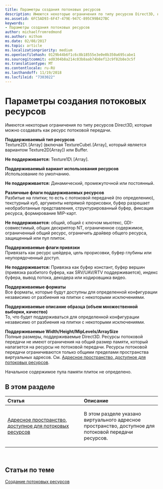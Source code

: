 ```yaml
---
title: Параметры создания потоковых ресурсов
description: Имеются некоторые ограничения по типу ресурсов Direct3D, которые можно создавать как ресурс потоковой передачи.
ms.assetid: 6FC5AD93-6F47-479E-947C-895C99B427BC
keywords:
- Параметры создания потоковых ресурсов
author: michaelfromredmond
ms.author: mithom
ms.date: 02/08/2017
ms.topic: article
ms.localizationpriority: medium
ms.openlocfilehash: 0129b44b6f1c6c8b18555e3e0e0b350a695cabe1
ms.sourcegitcommit: ed0304b8a214c03b8aab74b8ef12c9f82b8e3c5f
ms.translationtype: MT
ms.contentlocale: ru-RU
ms.lasthandoff: 11/19/2018
ms.locfileid: "7303022"
---
```

# <a name="streaming-resource-creation-parameters"></a>Параметры создания потоковых ресурсов


Имеются некоторые ограничения по типу ресурсов Direct3D, которые можно создавать как ресурс потоковой передачи.

<span id="Supported-Resource-Type"></span><span id="supported-resource-type"></span><span id="SUPPORTED-RESOURCE-TYPE"></span>**Поддерживаемый тип ресурсов**  
Texture2D\ [Array\] (включая TextureCube\ [Array\], который является вариантом Texture2D\[Array\]) или Buffer.

**Не поддерживается:** Texture1D\ [Array\].

<span id="Supported-Resource-Usage"></span><span id="supported-resource-usage"></span><span id="SUPPORTED-RESOURCE-USAGE"></span>**Поддерживаемый вариант использования ресурсов**  
Использование по умолчанию.

**Не поддерживается:** Динамический, промежуточной или постоянный.

<span id="Supported-Resource-Misc-Flags"></span><span id="supported-resource-misc-flags"></span><span id="SUPPORTED-RESOURCE-MISC-FLAGS"></span>**Различные флаги поддерживаемых ресурсов**  
Разбитые на плитки; то есть с потоковой передачей (по определению), текстурный куб, аргументы непрямой прорисовки, буфер разрешает необработанные представления, структурированный буфер, фиксация ресурса, формирование MIP-карт.

**Не поддерживается:** общий, общий с ключом мьютекс, GDI-совместимый, общих дескриптор NT, ограниченное содержимое, ограниченный общий ресурс, ограничить драйвер общего ресурса, защищенный или пул плиток.

<span id="Supported-Bind-Flags"></span><span id="supported-bind-flags"></span><span id="SUPPORTED-BIND-FLAGS"></span>**Поддерживаемые флаги привязки**  
Привязать как ресурс шейдера, цель прорисовки, буфер глубины или неупорядоченный доступ.

**Не поддерживается:** Привязка как буфер констант, буфер вершин (привязка разбитого буфера, как SRV/UAV/RTV поддерживается), индекс буфера, вывод потока, декодера или кодировщика видео.

<span id="Supported-Formats"></span><span id="supported-formats"></span><span id="SUPPORTED-FORMATS"></span>**Поддерживаемые форматы**  
Все форматы, которые будут доступны для определенной конфигурации независимо от разбиения на плитки с некоторыми исключениями.

<span id="Supported-Sample-Description--Multisample-count--quality-"></span><span id="supported-sample-description--multisample-count--quality-"></span><span id="SUPPORTED-SAMPLE-DESCRIPTION--MULTISAMPLE-COUNT--QUALITY-"></span>**Поддерживаемые описание образца (объем множественной выборки, качество)**  
То, что будет поддерживаться для определенной конфигурации независимо от разбиения на плитки с некоторыми исключениями.

<span id="Supported-Width-Height-MipLevels-ArraySize"></span><span id="supported-width-height-miplevels-arraysize"></span><span id="SUPPORTED-WIDTH-HEIGHT-MIPLEVELS-ARRAYSIZE"></span>**Поддерживаемые Width/Height/MipLevels/ArraySize**  
Полные размеры, поддерживаемые Direct3D. Ресурсы потоковой передачи не имеют ограничения на общий размер памяти, который налагается на ресурсы не потоковой передачи. Ресурсы потоковой передачи ограничиваются только общими пределами пространства виртуальных адресов. См. [Адресное пространство, доступное для потоковых ресурсов](address-space-available-for-streaming-resources.md).

Начальное содержимое пула памяти плиток не определено.

## <a name="span-idin-this-sectionspanin-this-section"></a><span id="in-this-section"></span>В этом разделе


<table>
<colgroup>
<col width="50%" />
<col width="50%" />
</colgroup>
<thead>
<tr class="header">
<th align="left">Статья</th>
<th align="left">Описание</th>
</tr>
</thead>
<tbody>
<tr class="odd">
<td align="left"><p><a href="address-space-available-for-streaming-resources.md">Адресное пространство, доступное для потоковых ресурсов</a></p></td>
<td align="left"><p>В этом разделе указано виртуального адресное пространство, доступное для потоковой передачи ресурсов.</p></td>
</tr>
</tbody>
</table>

 

## <a name="span-idrelated-topicsspanrelated-topics"></a><span id="related-topics"></span>Статьи по теме


[Создание потоковых ресурсов](creating-streaming-resources.md)

 

 





